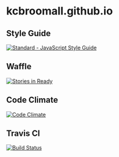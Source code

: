 # kcbroomall.github.io

## Style Guide

[![Standard - JavaScript Style Guide](https://cdn.rawgit.com/feross/standard/master/badge.svg)](https://github.com/feross/standard)

## Waffle

[![Stories in Ready](https://badge.waffle.io/kcbroomall/kcbroomall.github.io.png?label=ready&title=Ready)](http://waffle.io/kcbroomall/kcbroomall.github.io)

## Code Climate

[![Code Climate](https://codeclimate.com/github/kcbroomall/kcbroomall.github.io.png)](https://codeclimate.com/github/kcbroomall/kcbroomall.github.io)

## Travis CI

[![Build Status](https://travis-ci.org/kcbroomall/kcbroomall.github.io.png)](https://travis-ci.org/kcbroomall/kcbroomall.github.io)